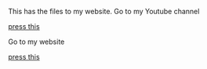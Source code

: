 <p style = font-family: "Times New Roman", Times, serif;>
  
This has the files to my website.
Go to my Youtube channel

<a href="https://www.youtube.com/channel/UChwyLZl8hIbeiRhvFFdZyzQ">press this</a>

Go to my website

<a href="https://gamingdoom.github.io/gamingdoom-web/ 	
">press this</a>

</p>
